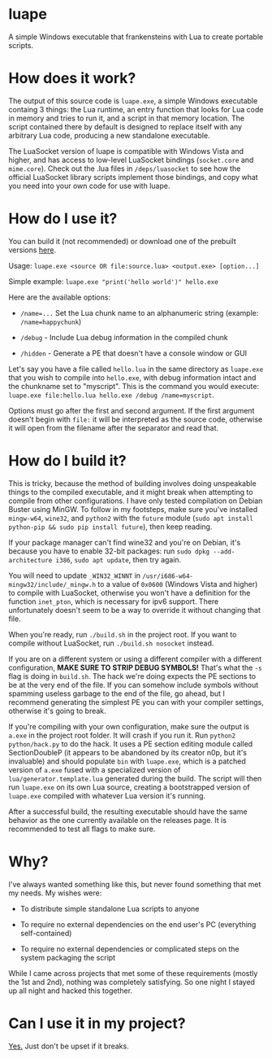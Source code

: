 # luape

A simple Windows executable that frankensteins with Lua to create portable scripts.

# How does it work?

The output of this source code is `luape.exe`, a simple Windows executable containg 3 things: the Lua runtime, an entry function that looks for Lua code in memory and tries to run it, and a script in that memory location. The script contained there by default is designed to replace itself with any arbitrary Lua code, producing a new standalone executable.

The LuaSocket version of luape is compatible with Windows Vista and higher, and has access to low-level LuaSocket bindings (`socket.core` and `mime.core`). Check out the .lua files in `/deps/luasocket` to see how the official LuaSocket library scripts implement those bindings, and copy what you need into your own code for use with luape.

# How do I use it?

You can build it (not recommended) or download one of the prebuilt versions [here](https://github.com/rosemash/luape/releases/latest).

Usage: `luape.exe <source OR file:source.lua> <output.exe> [option...]`

Simple example: `luape.exe "print('hello world')" hello.exe`

Here are the available options:

* `/name=...` Set the Lua chunk name to an alphanumeric string (example: `/name=happychunk`)

* `/debug` - Include Lua debug information in the compiled chunk

* `/hidden` - Generate a PE that doesn't have a console window or GUI

Let's say you have a file called `hello.lua` in the same directory as `luape.exe` that you wish to compile into `hello.exe`, with debug information intact and the chunkname set to "myscript". This is the command you would execute: `luape.exe file:hello.lua hello.exe /debug /name=myscript`.

Options must go after the first and second argument. If the first argument doesn't begin with `file:` it will be interpreted as the source code, otherwise it will open from the filename after the separator and read that.

# How do I build it?

This is tricky, because the method of building involves doing unspeakable things to the compiled executable, and it might break when attempting to compile from other configurations. I have only tested compilation on Debian Buster using MinGW. To follow in my footsteps, make sure you've installed `mingw-w64`, `wine32`, and `python2` with the `future` module (`sudo apt install python-pip && sudo pip install future`), then keep reading.

If your package manager can't find wine32 and you're on Debian, it's because you have to enable 32-bit packages: run `sudo dpkg --add-architecture i386`, `sudo apt update`, then try again.

You will need to update `_WIN32_WINNT` in `/usr/i686-w64-mingw32/include/_mingw.h` to a value of `0x0600` (Windows Vista and higher) to compile with LuaSocket, otherwise you won't have a definition for the function `inet_pton`, which is necessary for ipv6 support. There unfortunately doesn't seem to be a way to override it without changing that file.

When you're ready, run `./build.sh` in the project root. If you want to compile without LuaSocket, run `./build.sh nosocket` instead.

If you are on a different system or using a different compiler with a different configuration, **MAKE SURE TO STRIP DEBUG SYMBOLS!** That's what the `-s` flag is doing in `build.sh`. The hack we're doing expects the PE sections to be at the very end of the file. If you can somehow include symbols without spamming useless garbage to the end of the file, go ahead, but I recommend generating the simplest PE you can with your compiler settings, otherwise it's going to break.

If you're compiling with your own configuration, make sure the output is `a.exe` in the project root folder. It will crash if you run it. Run `python2 python/hack.py` to do the hack. It uses a PE section editing module called SectionDoubleP (it appears to be abandoned by its creator n0p, but it's invaluable) and should populate `bin` with `luape.exe`, which is a patched version of `a.exe` fused with a specialized version of `lua/generator.template.lua` generated during the build. The script will then run `luape.exe` on its own Lua source, creating a bootstrapped version of `luape.exe` compiled with whatever Lua version it's running.

After a successful build, the resulting executable should have the same behavior as the one currently available on the releases page. It is recommended to test all flags to make sure.

# Why?

I've always wanted something like this, but never found something that met my needs. My wishes were:

- To distribute simple standalone Lua scripts to anyone

- To require no external dependencies on the end user's PC (everything self-contained)

- To require no external dependencies or complicated steps on the system packaging the script

While I came across projects that met some of these requirements (mostly the 1st and 2nd), nothing was completely satisfying. So one night I stayed up all night and hacked this together.

# Can I use it in my project?

[Yes.](https://github.com/rosemash/luape/blob/master/LICENSE) Just don't be upset if it breaks.

 
